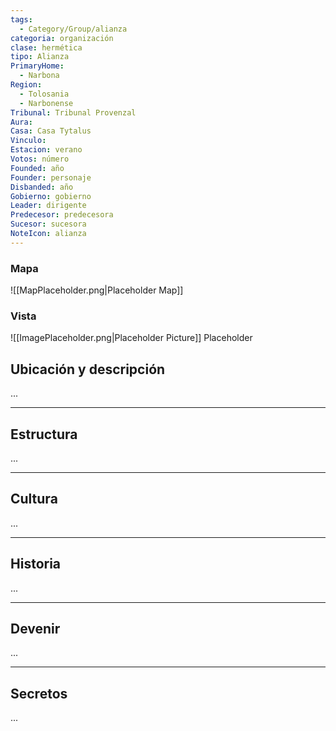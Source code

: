 ```yaml
---
tags:
  - Category/Group/alianza
categoria: organización
clase: hermética
tipo: Alianza
PrimaryHome:
  - Narbona
Region:
  - Tolosania
  - Narbonense
Tribunal: Tribunal Provenzal
Aura: 
Casa: Casa Tytalus
Vinculo: 
Estacion: verano
Votos: número
Founded: año
Founder: personaje
Disbanded: año
Gobierno: gobierno
Leader: dirigente
Predecesor: predecesora
Sucesor: sucesora
NoteIcon: alianza
---
```

### Mapa
![[MapPlaceholder.png|Placeholder Map]]
### Vista
![[ImagePlaceholder.png|Placeholder Picture]]
Placeholder

## Ubicación y descripción
...
***
## Estructura
...
***
## Cultura
...
***
## Historia
...
***
## Devenir
...
***
## Secretos 
...
